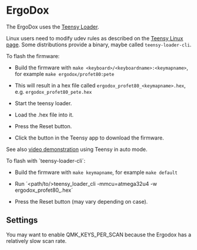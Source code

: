 # ErgoDox

The ErgoDox uses the [Teensy Loader](https://www.pjrc.com/teensy/loader.html).

Linux users need to modify udev rules as described on the [Teensy
Linux page].  Some distributions provide a binary, maybe called
`teensy-loader-cli`.

[Teensy Linux page]: https://www.pjrc.com/teensy/loader_linux.html

To flash the firmware:

  - Build the firmware with `make <keyboard>/<keyboardname>:<keymapname>`, for example `make ergodox/profet80:pete`

  - This will result in a hex file called `ergodox_profet80_<keymapname>.hex`, e.g.
    `ergodox_profet80_pete.hex`

  - Start the teensy loader.

  - Load the .hex file into it.

  - Press the Reset button.

  - Click the button in the Teensy app to download the firmware.

See also [video demonstration](https://www.youtube.com/watch?v=9PyiGUO9_KQ) using Teensy in auto mode.

To flash with ´teensy-loader-cli´:

  - Build the firmware with `make keymapname`, for example `make default`

  - Run ´<path/to/>teensy_loader_cli -mmcu=atmega32u4 -w ergodox_profet80_<keymap>.hex´

  - Press the Reset button (may vary depending on case).

## Settings

You may want to enable QMK_KEYS_PER_SCAN because the Ergodox has a relatively
slow scan rate.
